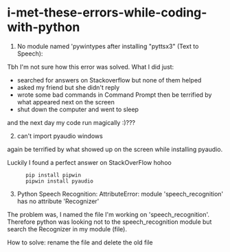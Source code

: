 # i-met-these-errors-while-coding-with-python
1. No module named 'pywintypes after installing "pyttsx3" (Text to Speech):

Tbh I'm not sure how this error was solved. What I did just:

+ searched for answers on Stackoverflow but none of them helped
+ asked my friend but she didn't reply
+ wrote some bad commands in Command Prompt then be terrified by what appeared next on the screen
+ shut down the computer and went to sleep

and the next day my code run magically :)???

2. can't import pyaudio windows

again be terrified by what showed up on the screen while installing pyaudio.

Luckily I found a perfect answer on StackOverFlow hohoo

          pip install pipwin
          pipwin install pyaudio

3. Python Speech Recognition: AttributeError: module 'speech_recognition' has no attribute 'Recognizer'

The problem was, I named the file I'm working on 'speech_recognition'. Therefore python was looking not to the speech_recognition module but search the Recognizer in my module (file).

How to solve: rename the file and delete the old file
